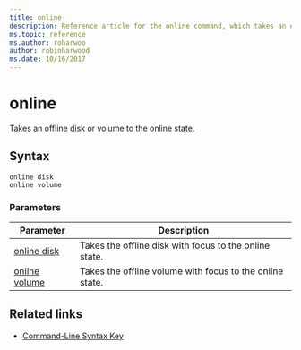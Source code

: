 ```yaml
---
title: online
description: Reference article for the online command, which takes an offline disk or volume to the online state.
ms.topic: reference
ms.author: roharwoo
author: robinharwood
ms.date: 10/16/2017
---
```


# online

Takes an offline disk or volume to the online state.

## Syntax

```
online disk
online volume
```

### Parameters

| Parameter | Description |
|--|--|
| [online disk](online-disk.md) | Takes the offline disk with focus to the online state. |
| [online volume](online-volume.md) | Takes the offline volume with focus to the online state. |

## Related links

- [Command-Line Syntax Key](command-line-syntax-key.md)
